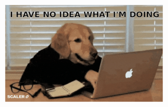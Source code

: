 [![Header](https://github.com/rubyhat/rubyhat/blob/main/assets/giphy.gif)](https://rubyhat.github.io/)
